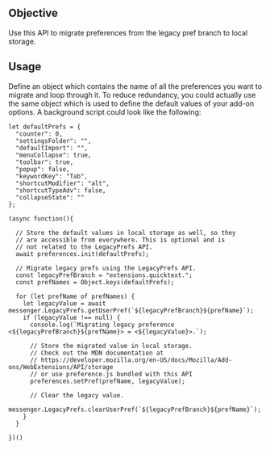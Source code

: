 ## Objective

Use this API to migrate preferences from the legacy pref branch to local storage.

## Usage

Define an object which contains the name of all the preferences you want to migrate and loop through it.
To reduce redundancy, you could actually use the same object which is used to define the default values of your add-on options. A background script could look like the following:

```
let defaultPrefs = {
  "counter": 0,
  "settingsFolder": "",
  "defaultImport": "",
  "menuCollapse": true,
  "toolbar": true,
  "popup": false,
  "keywordKey": "Tab",
  "shortcutModifier": "alt",
  "shortcutTypeAdv": false,
  "collapseState": ""
}; 
  
(async function(){

  // Store the default values in local storage as well, so they
  // are accessible from everywhere. This is optional and is
  // not related to the LegacyPrefs API.
  await preferences.init(defaultPrefs);
  
  // Migrate legacy prefs using the LegacyPrefs API.
  const legacyPrefBranch = "extensions.quicktext.";
  const prefNames = Object.keys(defaultPrefs);

  for (let prefName of prefNames) {
    let legacyValue = await messenger.LegacyPrefs.getUserPref(`${legacyPrefBranch}${prefName}`);    
    if (legacyValue !== null) {
      console.log(`Migrating legacy preference <${legacyPrefBranch}${prefName}> = <${legacyValue}>.`);
      
      // Store the migrated value in local storage.
      // Check out the MDN documentation at
      // https://developer.mozilla.org/en-US/docs/Mozilla/Add-ons/WebExtensions/API/storage
      // or use preference.js bundled with this API
      preferences.setPref(prefName, legacyValue);
      
      // Clear the legacy value.
      messenger.LegacyPrefs.clearUserPref(`${legacyPrefBranch}${prefName}`);
    }
  }

})()

```


